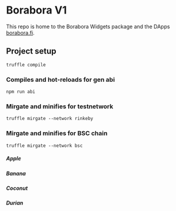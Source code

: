 # Borabora V1

This repo is home to the Borabora Widgets package and the DApps [borabora.fi](https://borabora.fi).

## Project setup
```
truffle compile
```

### Compiles and hot-reloads for gen abi
```
npm run abi
```

### Mirgate and minifies for testnetwork
```
truffle mirgate --network rinkeby
```

### Mirgate and minifies for BSC chain
```
truffle mirgate --network bsc
```

##### Apple

##### Banana

##### Coconut

##### Durian